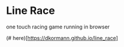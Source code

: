 # Line Race
one touch racing game running in browser

(# here)[https://dkormann.github.io/line_race]
